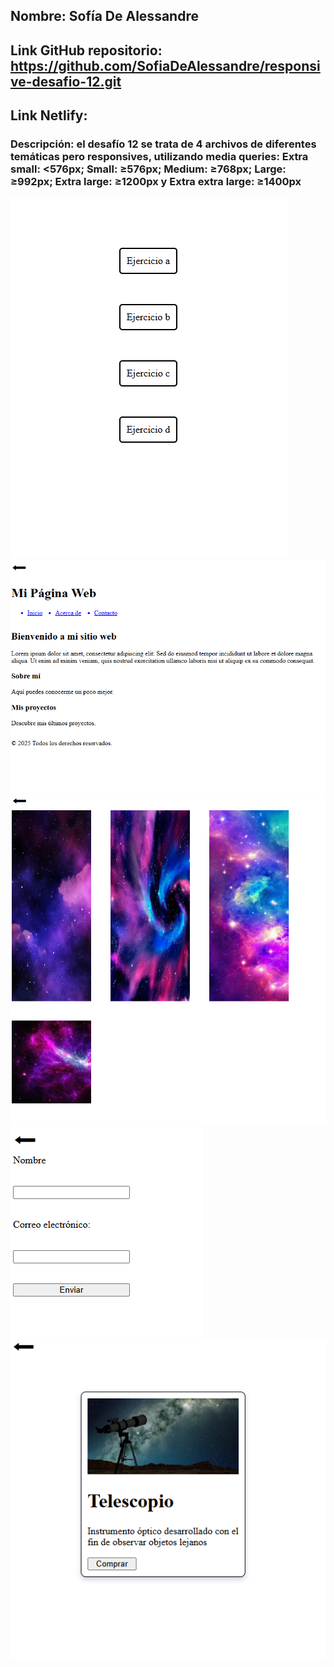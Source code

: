 ## Nombre: Sofía De Alessandre
## Link GitHub repositorio: https://github.com/SofiaDeAlessandre/responsive-desafio-12.git
## Link Netlify: 

### Descripción: el desafío 12 se trata de 4 archivos de diferentes temáticas pero responsives, utilizando media queries: Extra small: <576px; Small:	≥576px; Medium: ≥768px; Large: ≥992px; Extra large: ≥1200px y Extra extra large: ≥1400px

![](assets-img/img-readme-1.png)
![](assets-img/img-readme-2.png)
![](assets-img/img-readme-3.png)
![](assets-img/img-readme-4.png)
![](assets-img/img-readme-5.png)